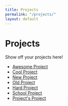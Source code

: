 ```yaml
---
title: Projects
permalink: "/projects/"
layout: default
---
```


# Projects

Show off your projects here!
- [Awesome Project]()
- [Cool Project]()
- [New Project]()
- [Old Project]()
- [Hard Project]()
- [School Project]()
- [Project's Project]()